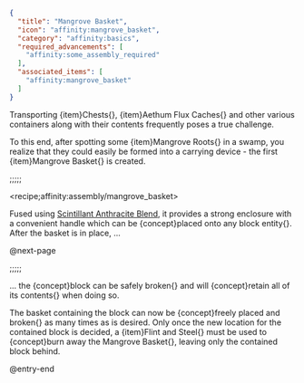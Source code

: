 ```json
{
  "title": "Mangrove Basket",
  "icon": "affinity:mangrove_basket",
  "category": "affinity:basics",
  "required_advancements": [
    "affinity:some_assembly_required"
  ],
  "associated_items": [
    "affinity:mangrove_basket"
  ]
}
```

Transporting {item}Chests{}, {item}Aethum Flux Caches{} and other various containers along with their contents 
frequently poses a true challenge.


To this end, after spotting some {item}Mangrove Roots{} in a swamp, you realize that they could easily be formed into
a carrying device - the first {item}Mangrove Basket{} is created.

;;;;;

<recipe;affinity:assembly/mangrove_basket>

Fused using [Scintillant Anthracite Blend](^affinity:scintillant_anthracite_blend), it provides a strong enclosure with
a convenient handle which can be {concept}placed onto any block entity{}. After the basket is in place, ...


@next-page

;;;;;

... the {concept}block can be safely broken{} and will {concept}retain all of its contents{} when doing so.


The basket containing the block can now be {concept}freely placed and broken{} as many times as is desired. Only once
the new location for the contained block is decided, a {item}Flint and Steel{} must be used to {concept}burn away the
Mangrove Basket{}, leaving only the contained block behind.

@entry-end
